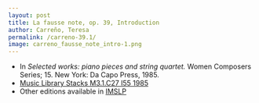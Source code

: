 ```yaml
---
layout: post
title: La fausse note, op. 39, Introduction
author: Carreño, Teresa
permalink: /carreno-39.1/
image: carreno_fausse_note_intro-1.png
---
```


- In *Selected works: piano pieces and string quartet.* Women Composers Series; 15. New York: Da Capo Press, 1985.
- <a href="https://tufts-primo.hosted.exlibrisgroup.com/permalink/f/bnf7qa/01TUN_ALMA21106777390003851" target="_blank">Music Library Stacks M3.1.C27 I55 1985</a>
- Other editions available in <a href="https://imslp.org/wiki/La_fausse_note%2C_Op.39_(Carre%C3%B1o%2C_Teresa)" target="_blank">IMSLP</a>
